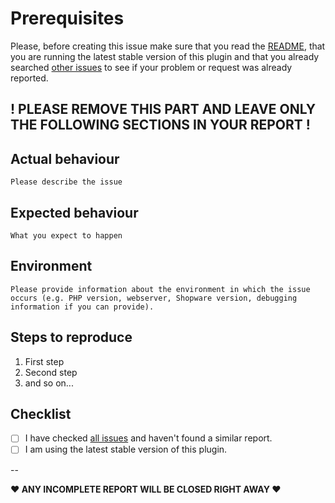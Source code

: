 # Prerequisites

Please, before creating this issue make sure that you read the [README](https://github.com/FriendsOfShopware/default-plugin-repo/blob/master/README.md), that you are running the latest stable version of this plugin and that you already searched [other issues](https://github.com/FriendsOfShopware/FroshVariantSwitch/issues?q=is%3Aissue+is%3Aopen+is%3Aclosed) to see if your problem or request was already reported.

! PLEASE REMOVE THIS PART AND LEAVE ONLY THE FOLLOWING SECTIONS IN YOUR REPORT !
---

## Actual behaviour

    Please describe the issue

## Expected behaviour

    What you expect to happen

## Environment

    Please provide information about the environment in which the issue occurs (e.g. PHP version, webserver, Shopware version, debugging information if you can provide).

## Steps to reproduce

1. First step
2. Second step
3. and so on...


## Checklist

- [ ] I have checked [all issues](https://github.com/FriendsOfShopware/FroshVariantSwitch/issues?q=is%3Aissue+is%3Aopen+is%3Aclosed) and haven't found a similar report.
- [ ] I am using the latest stable version of this plugin.

--

**♥ ANY INCOMPLETE REPORT WILL BE CLOSED RIGHT AWAY ♥**